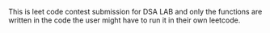 This is leet code contest submission for DSA LAB and only the functions are written in the code the user might have to run it in their own leetcode.
